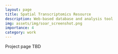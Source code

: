 ```yaml
---
layout: page
title: Spatial Transcriptomics Resource
description: Web-based database and analysis tool
img: assets/img/soar_screenshot.png
importance: 4
category: work
---
```


Project page TBD

